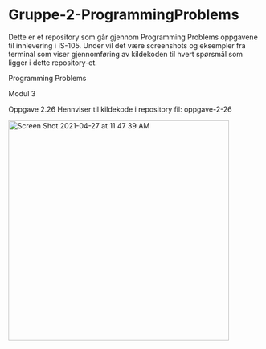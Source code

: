 # Gruppe-2-ProgrammingProblems
Dette er et repository som går gjennom Programming Problems oppgavene til innlevering i IS-105.
Under vil det være screenshots og eksempler fra terminal som viser gjennomføring av kildekoden til hvert spørsmål som ligger i dette repository-et.

Programming Problems

Modul 3

Oppgave 2.26
Hennviser til kildekode i repository fil: oppgave-2-26

<img width="439" alt="Screen Shot 2021-04-27 at 11 47 39 AM" src="https://user-images.githubusercontent.com/79581649/116222193-a310b180-a74e-11eb-9b90-855f8f6fa157.png"> 



